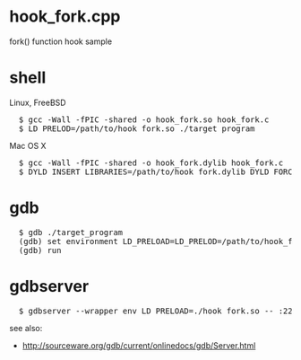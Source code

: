 hook_fork.cpp
========
fork() function hook sample

shell
========
Linux, FreeBSD
<pre>
  $ gcc -Wall -fPIC -shared -o hook_fork.so hook_fork.c
  $ LD_PRELOD=/path/to/hook_fork.so ./target_program
</pre>

Mac OS X
<pre>
  $ gcc -Wall -fPIC -shared -o hook_fork.dylib hook_fork.c
  $ DYLD_INSERT_LIBRARIES=/path/to/hook_fork.dylib DYLD_FORCE_FLAT_NAMESPACE=Y ./target_program
</pre>

gdb
========
<pre>
  $ gdb ./target_program
  (gdb) set environment LD_PRELOAD=LD_PRELOD=/path/to/hook_fork.so
  (gdb) run
</pre>

gdbserver
========
<pre>
  $ gdbserver --wrapper env LD_PRELOAD=./hook_fork.so -- :2222 ./test_main
</pre>

see also:
  * http://sourceware.org/gdb/current/onlinedocs/gdb/Server.html
